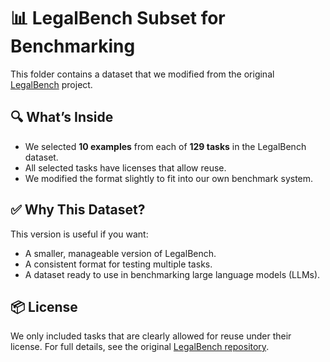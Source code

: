 # 📊 LegalBench Subset for Benchmarking

This folder contains a dataset that we modified from the original [LegalBench](https://github.com/HazyResearch/legalbench) project.

## 🔍 What’s Inside

- We selected **10 examples** from each of **129 tasks** in the LegalBench dataset.
- All selected tasks have licenses that allow reuse.
- We modified the format slightly to fit into our own benchmark system.

## ✅ Why This Dataset?

This version is useful if you want:
- A smaller, manageable version of LegalBench.
- A consistent format for testing multiple tasks.
- A dataset ready to use in benchmarking large language models (LLMs).

## 📦 License

We only included tasks that are clearly allowed for reuse under their license. For full details, see the original [LegalBench repository](https://github.com/HazyResearch/legalbench).
